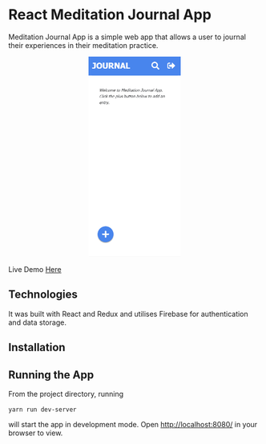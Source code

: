 # React Meditation Journal App

Meditation Journal App is a simple web app that allows a user to journal their experiences in their meditation practice.

<p align="center">
  <img height="400" src="public/images/demo.gif">
</p>

Live Demo [Here](http://meditation-journal-app.herokuapp.com/dashboard)

## Technologies

It was built with React and Redux and utilises Firebase for authentication and data storage.

## Installation

## Running the App

From the project directory, running

```
yarn run dev-server
```

will start the app in development mode. Open [http://localhost:8080/](http://localhost:8080/) in your browser to view.
